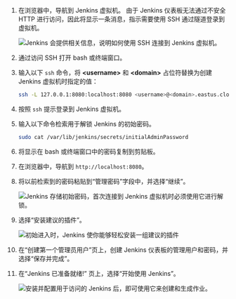 1. 在浏览器中，导航到 Jenkins 虚拟机。 由于 Jenkins 仪表板无法通过不安全 HTTP 进行访问，因此将显示一条消息，指示需要使用 SSH 通过隧道登录到虚拟机。

    ![Jenkins 会提供相关信息，说明如何使用 SSH 连接到 Jenkins 虚拟机。](./media/jenkins-connect-to-jenkins-server-running-on-azure/jenkins-ssh-instructions.png)

1. 通过访问 SSH 打开 bash 或终端窗口。

1. 输入以下 `ssh` 命令，将 **&lt;username>** 和 **&lt;domain>** 占位符替换为创建 Jenkins 虚拟机时指定的值：

    ```bash
    ssh -L 127.0.0.1:8080:localhost:8080 <username>@<domain>.eastus.cloudapp.azure.com
    ```

1. 按照 `ssh` 提示登录到 Jenkins 虚拟机。

1. 输入以下命令检索用于解锁 Jenkins 的初始密码。

    ```bash
    sudo cat /var/lib/jenkins/secrets/initialAdminPassword
    ```

1. 将显示在 bash 或终端窗口中的密码复制到剪贴板。

1. 在浏览器中，导航到 `http://localhost:8080`。

1. 将以前检索到的密码粘贴到“管理密码”字段中，并选择“继续”。

    ![Jenkins 存储初始密码，首次连接到 Jenkins 虚拟机时必须使用它进行解锁。](./media/jenkins-connect-to-jenkins-server-running-on-azure/jenkins-unlock.png)

1. 选择“安装建议的插件”。

    ![初始进入时，Jenkins 使你能够轻松安装一组建议的插件](./media/jenkins-connect-to-jenkins-server-running-on-azure/jenkins-customize.png)

1. 在“创建第一个管理员用户”页上，创建 Jenkins 仪表板的管理用户和密码，并选择“保存并完成”。

1. 在“Jenkins 已准备就绪!” 页上，选择“开始使用 Jenkins”。

    ![安装并配置用于访问的 Jenkins 后，即可使用它来创建和生成作业。](./media/jenkins-connect-to-jenkins-server-running-on-azure/jenkins-ready.png)